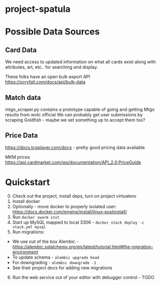 # project-spatula

# Possible Data Sources
## Card Data
We need access to updated information on what all cards exist along with attributes, art, etc.. for searching and display.

These folks have an open bulk export API
https://scryfall.com/docs/api/bulk-data

## Match data
mtgo_scraper.py contains a prototype capable of going and getting Mtgo results from wotc official
We can probably get user submissions by scraping Goldfish - maybe we set something up to accept them too?

## Price Data
https://docs.tcgplayer.com/docs - pretty good pricing data available

MKM prices
https://api.cardmarket.com/ws/documentation/API_2.0:PriceGuide

# Quickstart
0. Check out the project, install deps, turn on project virtualenv 
1. Install docker
2. Optionally - move docker to properly isolated user: https://docs.docker.com/engine/install/linux-postinstall/ 
3. Run `docker swarm init`
4. Start up MySQL mapped to local 3306 - `docker stack deploy -c stack.yml mysql`
5. Run migrations:
  * We use out of the box Alembic - https://alembic.sqlalchemy.org/en/latest/tutorial.html#the-migration-environment
  * To update schema - `alembic upgrade head`
  * For downgrading - `alembic downgrade -1`
  * See their project docs for adding new migrations 
6. Run the web service out of your editor with debugger control - TODO
